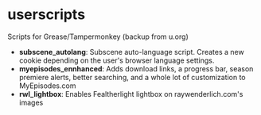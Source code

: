 userscripts
===========

Scripts for Grease/Tampermonkey (backup from u.org)

* __subscene_autolang__: Subscene auto-language script. Creates a new cookie depending on the user's browser language settings.
* __myepisodes_ennhanced__: Adds download links, a progress bar, season premiere alerts, better searching, and a whole lot of customization to MyEpisodes.com
* __rwl_lightbox__: Enables Fealtherlight lightbox on raywenderlich.com's images
